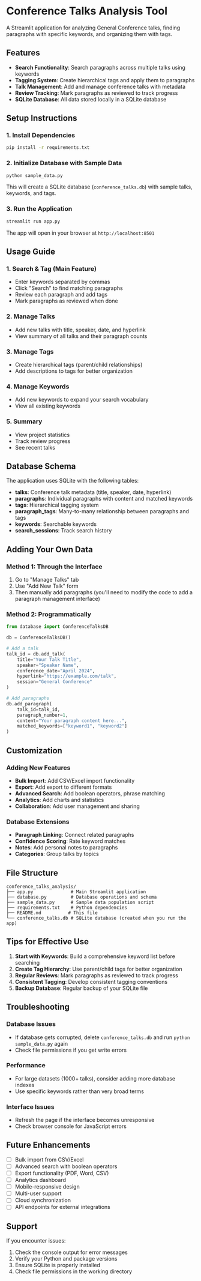 # Conference Talks Analysis Tool

A Streamlit application for analyzing General Conference talks, finding paragraphs with specific keywords, and organizing them with tags.

## Features

- **Search Functionality**: Search paragraphs across multiple talks using keywords
- **Tagging System**: Create hierarchical tags and apply them to paragraphs
- **Talk Management**: Add and manage conference talks with metadata
- **Review Tracking**: Mark paragraphs as reviewed to track progress
- **SQLite Database**: All data stored locally in a SQLite database

## Setup Instructions

### 1. Install Dependencies

```bash
pip install -r requirements.txt
```

### 2. Initialize Database with Sample Data

```bash
python sample_data.py
```

This will create a SQLite database (`conference_talks.db`) with sample talks, keywords, and tags.

### 3. Run the Application

```bash
streamlit run app.py
```

The app will open in your browser at `http://localhost:8501`

## Usage Guide

### 1. Search & Tag (Main Feature)
- Enter keywords separated by commas
- Click "Search" to find matching paragraphs
- Review each paragraph and add tags
- Mark paragraphs as reviewed when done

### 2. Manage Talks
- Add new talks with title, speaker, date, and hyperlink
- View summary of all talks and their paragraph counts

### 3. Manage Tags
- Create hierarchical tags (parent/child relationships)
- Add descriptions to tags for better organization

### 4. Manage Keywords
- Add new keywords to expand your search vocabulary
- View all existing keywords

### 5. Summary
- View project statistics
- Track review progress
- See recent talks

## Database Schema

The application uses SQLite with the following tables:

- **talks**: Conference talk metadata (title, speaker, date, hyperlink)
- **paragraphs**: Individual paragraphs with content and matched keywords
- **tags**: Hierarchical tagging system
- **paragraph_tags**: Many-to-many relationship between paragraphs and tags
- **keywords**: Searchable keywords
- **search_sessions**: Track search history

## Adding Your Own Data

### Method 1: Through the Interface
1. Go to "Manage Talks" tab
2. Use "Add New Talk" form
3. Then manually add paragraphs (you'll need to modify the code to add a paragraph management interface)

### Method 2: Programmatically
```python
from database import ConferenceTalksDB

db = ConferenceTalksDB()

# Add a talk
talk_id = db.add_talk(
    title="Your Talk Title",
    speaker="Speaker Name",
    conference_date="April 2024",
    hyperlink="https://example.com/talk",
    session="General Conference"
)

# Add paragraphs
db.add_paragraph(
    talk_id=talk_id,
    paragraph_number=1,
    content="Your paragraph content here...",
    matched_keywords=["keyword1", "keyword2"]
)
```

## Customization

### Adding New Features
- **Bulk Import**: Add CSV/Excel import functionality
- **Export**: Add export to different formats
- **Advanced Search**: Add boolean operators, phrase matching
- **Analytics**: Add charts and statistics
- **Collaboration**: Add user management and sharing

### Database Extensions
- **Paragraph Linking**: Connect related paragraphs
- **Confidence Scoring**: Rate keyword matches
- **Notes**: Add personal notes to paragraphs
- **Categories**: Group talks by topics

## File Structure

```
conference_talks_analysis/
├── app.py              # Main Streamlit application
├── database.py         # Database operations and schema
├── sample_data.py      # Sample data population script
├── requirements.txt    # Python dependencies
├── README.md          # This file
└── conference_talks.db # SQLite database (created when you run the app)
```

## Tips for Effective Use

1. **Start with Keywords**: Build a comprehensive keyword list before searching
2. **Create Tag Hierarchy**: Use parent/child tags for better organization
3. **Regular Reviews**: Mark paragraphs as reviewed to track progress
4. **Consistent Tagging**: Develop consistent tagging conventions
5. **Backup Database**: Regular backup of your SQLite file

## Troubleshooting

### Database Issues
- If database gets corrupted, delete `conference_talks.db` and run `python sample_data.py` again
- Check file permissions if you get write errors

### Performance
- For large datasets (1000+ talks), consider adding more database indexes
- Use specific keywords rather than very broad terms

### Interface Issues
- Refresh the page if the interface becomes unresponsive
- Check browser console for JavaScript errors

## Future Enhancements

- [ ] Bulk import from CSV/Excel
- [ ] Advanced search with boolean operators
- [ ] Export functionality (PDF, Word, CSV)
- [ ] Analytics dashboard
- [ ] Mobile-responsive design
- [ ] Multi-user support
- [ ] Cloud synchronization
- [ ] API endpoints for external integrations

## Support

If you encounter issues:
1. Check the console output for error messages
2. Verify your Python and package versions
3. Ensure SQLite is properly installed
4. Check file permissions in the working directory